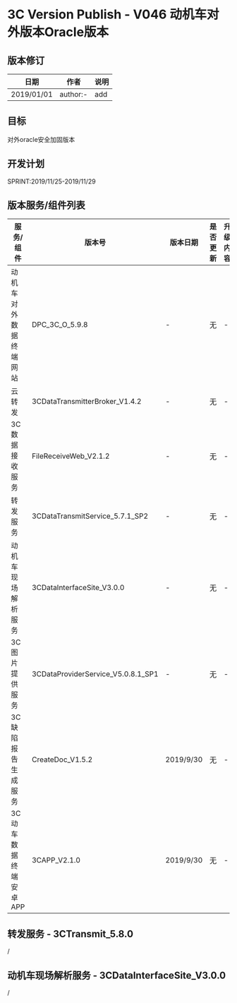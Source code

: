 3C Version Publish - V046 动机车对外版本Oracle版本
=================
  
版本修订
-----------------------------------

日期 | 作者 |  说明
-|-|-
2019/01/01| author:-| add

目标
-----------------------------------

对外oracle安全加固版本

开发计划
-----------------------------------

SPRINT:2019/11/25-2019/11/29

版本服务/组件列表
-----------------------------------

服务/组件 | 版本号 | 版本日期 | 是否更新 |升级内容
-|-|-|-|-
 动机车对外数据终端网站| DPC_3C_O_5.9.8 |-| 无 |-
 云转发| 3CDataTransmitterBroker_V1.4.2 |-| 无 |-
 3C数据接收服务| FileReceiveWeb_V2.1.2|-| 无 |-
 转发服务| 3CDataTransmitService_5.7.1_SP2 |-| 无 |-
 动机车现场解析服务| 3CDataInterfaceSite_V3.0.0 |-| 无 |-
 3C图片提供服务| 3CDataProviderService_V5.0.8.1_SP1 |-| 无 |-
 3C缺陷报告生成服务| CreateDoc_V1.5.2 |2019/9/30| 无 |-
 3C动车数据终端安卓APP| 3CAPP_V2.1.0 |2019/9/30| 无 |-

转发服务 - 3CTransmit_5.8.0
-----------------------------------

/

动机车现场解析服务 - 3CDataInterfaceSite_V3.0.0
-----------------------------------

/
